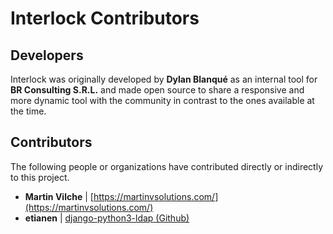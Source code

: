 
# Interlock Contributors

## Developers

Interlock was originally developed by **Dylan Blanqué** as an internal tool for
**BR Consulting S.R.L.** and made open source to share a responsive and more
dynamic tool with the community in contrast to the ones available at the time.

## Contributors

The following people or organizations have contributed directly or indirectly
to this project.

* **Martin Vilche** | [https://martinvsolutions.com/](https://martinvsolutions.com/)
* **etianen** | [django-python3-ldap (Github)](https://github.com/etianen/django-python3-ldap)